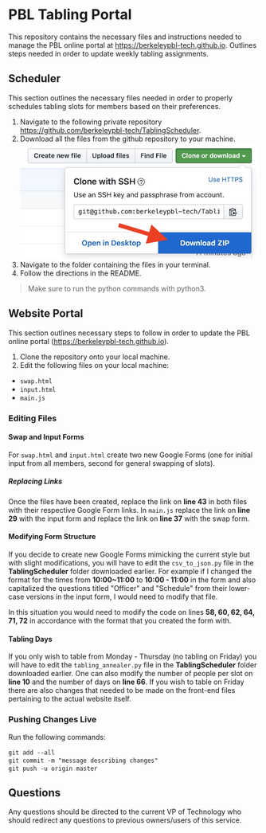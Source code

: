 # PBL Tabling Portal
This repository contains the necessary files and instructions needed to manage the PBL online portal at https://berkeleypbl-tech.github.io. Outlines steps needed in order to update weekly tabling assignments.

## Scheduler
This section outlines the necessary files needed in order to properly schedules tabling slots for members based on their preferences.

1. Navigate to the following private repository https://github.com/berkeleypbl-tech/TablingScheduler.
2. Download all the files from the github repository to your machine.
  ![](images/tablingscheduler_download.jpg)
3. Navigate to the folder containing the files in your terminal.
4. Follow the directions in the README.
  > Make sure to run the python commands with python3.

## Website Portal
This section outlines necessary steps to follow in order to update the PBL online portal (https://berkeleypbl-tech.github.io).

1. Clone the repository onto your local machine.
2. Edit the following files on your local machine:
  - `swap.html`
  - `input.html`
  - `main.js`

### Editing Files
#### Swap and Input Forms
For `swap.html` and `input.html` create two new Google Forms (one for initial input from all members, second for general swapping of slots).

##### Replacing Links
Once the files have been created, replace the link on **line 43** in both files with their respective Google Form links. In `main.js` replace the link on **line 29** with the input form and replace the link on **line 37** with the swap form.

#### Modifying Form Structure
If you decide to create new Google Forms mimicking the current style but with slight modifications, you will have to edit the `csv_to_json.py` file in the **TablingScheduler** folder downloaded earlier. For example if I changed the format for the times from **10:00~11:00** to **10:00 - 11:00** in the form and also capitalized the questions titled "Officer" and "Schedule" from their lower-case versions in the input form, I would need to modify that file.

In this situation you would need to modify the code on lines **58, 60, 62, 64, 71, 72** in accordance with the format that you created the form with.

#### Tabling Days
If you only wish to table from Monday - Thursday (no tabling on Friday) you will have to edit the `tabling_annealer.py` file in the **TablingScheduler** folder downloaded earlier. One can also modify the number of people per slot on **line 10** and the number of days on **line 66**. If you wish to table on Friday there are also changes that needed to be made on the front-end files pertaining to the actual website itself.

### Pushing Changes Live
Run the following commands:
```
git add --all
git commit -m "message describing changes"
git push -u origin master
```

## Questions
Any questions should be directed to the current VP of Technology who should redirect any questions to previous owners/users of this service.
